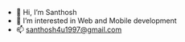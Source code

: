 - 👋 Hi, I’m Santhosh
- 👀 I’m interested in Web and Mobile development
- 📫 santhosh4u1997@gmail.com

<!---
Santhoshlm10/Santhoshlm10 is a ✨ special ✨ repository because its `README.md` (this file) appears on your GitHub profile.
You can click the Preview link to take a look at your changes.
--->
